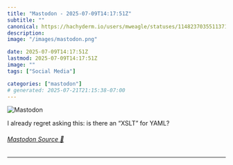 ```yaml
---
title: "Mastodon - 2025-07-09T14:17:51Z"
subtitle: ""
canonical: https://hachyderm.io/users/mweagle/statuses/114823703551137137
description:
image: "/images/mastodon.png"

date: 2025-07-09T14:17:51Z
lastmod: 2025-07-09T14:17:51Z
image: ""
tags: ["Social Media"]

categories: ["mastodon"]
# generated: 2025-07-21T21:15:38-07:00
---
```

![Mastodon](/images/mastodon.png)

<p>I already regret asking this: is there an “XSLT” for YAML?</p>


###### [Mastodon Source 🐘](https://hachyderm.io/@mweagle/114823703551137137)

___
